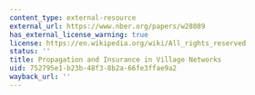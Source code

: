 ```yaml
---
content_type: external-resource
external_url: https://www.nber.org/papers/w28089
has_external_license_warning: true
license: https://en.wikipedia.org/wiki/All_rights_reserved
status: ''
title: Propagation and Insurance in Village Networks
uid: 752795e1-b23b-48f3-8b2a-66fe3ffae9a2
wayback_url: ''
---
```

